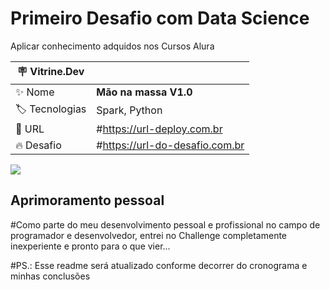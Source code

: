 # Primeiro Desafio com Data Science

Aplicar conhecimento adquidos nos Cursos Alura

| :placard: Vitrine.Dev |     |
| -------------  | --- |
| :sparkles: Nome        | **Mão na massa V1.0**
| :label: Tecnologias | Spark, Python
| :rocket: URL         | #https://url-deploy.com.br
| :fire: Desafio     | #https://url-do-desafio.com.br

<!-- Inserir imagem com a #vitrinedev ao final do link -->
![](https://lh3.googleusercontent.com/nqtuMSYbsgUxQMPnbp61-eU0QgJWYS14JYM2Yaz6yA_CfikJOJr7qQGOOVyxGyUtSGtBXwz5gQYg12946fKMym1S5EmG1Ovg93Sgm7lcZ3OP4vNZP2QjWVuczJHyGeGbunKs9dg33FimVHbAf2IG34trfzGaz2LnJWjoreD9Wonm3rDAvxJf0-3aRJZyf5j2rW0gZwCeCs7MljjqAQHvx2vP7hg3cmR_ZarL2F4dkvSkgMFixIM4HGKK1YF5PJ-YuW3yyIeAYUeBaOcK_LvaEpFeczSAATAOB6wXjg9J3K7A1QOcdakB8rcxe9dRdMNIFE1iaTuOAEpKpNHp0iUDHPvSI-rijtUu1HE86uDdGVH4uDUPLgHyQGY-fumpJ9pZb6tjOENpkmMqnKkjLfdklk6ctTdSFOxK-AVGDruZU4k6OGEjwuenLrnq1xDgK_aMocJACPdeWuvHMSMQL8ZcvmHUus2Fd3hcs9ex2rg-iOt23-Ly-mUW2kTQBOgt0-RP0y-FSn8bQxUHTY9JhOCdEhQ6fyVEHi8xEO8vuN5WXKGEBw-Bn9QkOf5ePRhFidUMSvPdeHk89sepELcPgxRuAXSglYEmFQGa5tLYETEBHsmq_djVYBHxkxqFqBtXMQqvxgyG-IuLibppwn7_xw1IAfD5WSA6qKi2h8sBk-S_E5VwgpJM86w_2xywZZem4SNKp4ikdfHLWrvjlksk95xz7sS0cuw1MqXqKMTAPssvIKqb63SRoA0glofoD3GkRIFl1n_cvM6yWQZ4t199NKft_bN5fsnqEBqN-0CsaHWyr3VnbjZ3w3RWlS3dOprZynGD9vMfmYaWWseWJ7rYq6TQvI3saRL5jU5Y-p87db3dy_8wAwlR04txo3In5aejeEoZUf4buOTioJO97zfisDjn8W9Wt57vCpWT1uNMuyR68VHadEPiDtB9rocxCT2vqVGVeYqgbMfnoZmkJMxANvLnHG280wv7460L-jK4nKG2ysXKWpMtHud2GxWof6d5ZJu1zm_6AA=w1200-h500-no?authuser=0?text=imagem+lindona+do+meu+projeto#vitrinedev)

## Aprimoramento pessoal

#Como parte do meu desenvolvimento pessoal e profissional no campo de programador e desenvolvedor, entrei no Challenge completamente inexperiente e pronto para o que vier...


#PS.: Esse readme será atualizado conforme decorrer do cronograma e minhas conclusões
